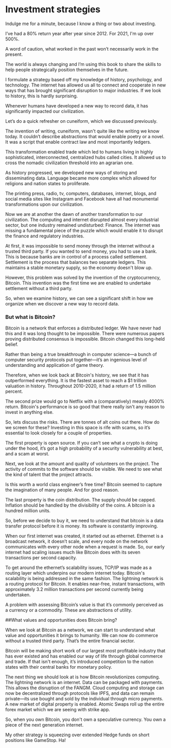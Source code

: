 ﻿# Investment strategies

Indulge me for a minute, because I know a thing or two about investing.

I’ve had a 80% return year after year since 2012. For 2021, I'm up over 500%.

A word of caution, what worked in the past won’t necessarily work in the present. 

The world is always changing and I’m using this book to share the skills to help people strategically position themselves in the future.

I formulate a strategy based off my knowledge of history, psychology, and technology. The internet has allowed us all to connect and cooperate in new ways that has brought significant disruption to major industries. If we look to history, this is hardly surprising. 

Whenever humans have developed a new way to record data, it has significantly impacted our civilization.

Let’s do a quick refresher on cuneiform, which we discussed previously.

The invention of writing, cuneiform, wasn't quite like the writing we know today. It couldn’t describe abstractions that would enable poetry or a novel. It was a script that enable contract law and most importantly ledgers.

This transformation enabled trade which led to humans living in highly sophisticated, interconnected, centralized hubs called cities. It allowed us to cross the nomadic civilization threshold into an agrarian one.

As history progressed, we developed new ways of storing and disseminating data. Language became more complex which allowed for religions and nation states to proliferate.

The printing press, radio, tv, computers, databases, internet, blogs, and social media sites like Instagram and Facebook have all had monumental transformations upon our civilization.

Now we are at another the dawn of another transformation to our civilization. The computing and internet disrupted almost every industrial sector, but one industry remained undisturbed: Finance. The internet was missing a fundamental piece of the puzzle which would enable it to disrupt the finance and regulatory industries.

At first, it was impossible to send money through the internet without a trusted third party. If you wanted to send money, you had to use a bank. This is because banks are in control of a process called settlement. Settlement is the process that balances two separate ledgers. This maintains a stable monetary supply, so the economy doesn't blow up.

However, this problem was solved by the invention of the cryptocurrency, Bitcoin. This invention was the first time we are enabled to undertake settlement without a third party.

So, when we examine history, we can see a significant shift in how we organize when we discover a new way to record data.

### But what is Bitcoin?

Bitcoin is a network that enforces a distributed ledger. We have never had this and it was long thought to be impossible. There were numerous papers proving distributed consensus is impossible. Bitcoin changed this long-held belief.

Rather than being a true breakthrough in computer science—a bunch of computer security protocols put together—it’s an ingenious level of understanding and application of game theory. 

Therefore, when we look back at Bitcoin's history, we see that it has outperformed everything. It is the fastest asset to reach a $1 trillion valuation in history. Throughout 2010-2020, it had a return of 1.5 million percent.

The second prize would go to Netflix with a (comparatively) measly 4000% return. Bitcoin's performance is so good that there really isn't any reason to invest in anything else.

So, lets discuss the risks. There are tonnes of alt coins out there. How do we screen for these? Investing in this space is rife with scams, so it’s essential to look closely for a couple of properties.

The first property is open source. If you can’t see what a crypto is doing under the hood, it’s got a high probability of a security vulnerability at best, and a scam at worst.

Next, we look at the amount and quality of volunteers on the project. The activity of commits to the software should be visible. We need to see what the kind of talent that the project attracts.

Is this worth a world class engineer’s free time? Bitcoin seemed to capture the imagination of many people. And for good reason.

The last property is the coin distribution. The supply should be capped. Inflation should be handled by the divisibility of the coins. A bitcoin is a hundred million units.

So, before we decide to buy it, we need to understand that bitcoin is a data transfer protocol before it is money. Its software is constantly improving.

When our first internet was created, it started out as ethernet. Ethernet is a broadcast network, it doesn’t scale, and every node on the network communicates with every other node when a request is made. So, our early internet had scaling issues much like Bitcoin does with its seven transactions per second capacity.

To get around the ethernet’s scalability issues, TCP/IP was made as a routing layer which underpins our modern internet today. Bitcoin's scalability is being addressed in the same fashion. The lightning network
is a routing protocol for Bitcoin. It enables near-free, instant transactions, with approximately 3.2 million transactions per second currently being undertaken.

A problem with assessing Bitcoin’s value is that it’s commonly perceived as a currency or a commodity. These are abstractions of utility. 

##What values and opportunities does Bitcoin bring? 

When we look at Bitcoin as a network, we can start to understand what value and opportunities it brings to humanity. We can now do commerce without a trusted third party. That’s the entire financial sector. 

Bitcoin will be making short work of our largest most profitable industry that has ever existed and has enabled our way of life through global commerce and trade. If that isn't enough, it’s introduced competition to the nation states with their central banks for monetary policy.

The next thing we should look at is how Bitcoin revolutionizes computing. The lightning network is an internet. Data can be packaged with payments. This allows the disruption of the FANGM. Cloud computing and storage can now be decentralized through protocols like IPFS, and data can remain private—its use bought and sold by the individual through micro
payments. A new market of digital property is enabled. Atomic Swaps roll up the entire forex market which we are seeing with strike app.

So, when you own Bitcoin, you don't own a speculative currency. You own a piece of the next generation internet.

My other strategy is squeezing over extended Hedge funds on short positions like GameStop. Ha!


